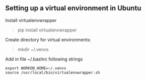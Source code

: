 ## Setting up a virtual environment in Ubuntu

Install virtualenvwrapper

> pip install virtualenvwrapper

Create directory for virtual environments:

> mkdir ~/.venvs

Add in file ~/.bashrc following strings

```
export WORKON_HOME=~/.venvs
source /usr/local/bin/virtualenvwrapper.sh
```